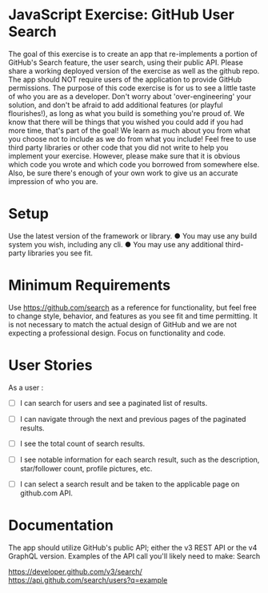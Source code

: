 # JavaScript Exercise: GitHub User Search 
The goal of this exercise is to create an app that re-implements a portion of GitHub's Search feature, the user search, using their public API. 
Please share a working deployed version of the exercise as well as the github repo. 
The app should NOT require users of the application to provide GitHub permissions. 
The purpose of this code exercise is for us to see a little taste of who you are as a developer. 
Don't worry about 'over-engineering' your solution, and don't be afraid to add additional features (or playful flourishes!), as long as what you build is something you're proud of. 
We know that there will be things that you wished you could add if you had more time, that's part of the goal! 
We learn as much about you from what you choose not to include as we do from what you include! 
Feel free to use third party libraries or other code that you did not write to help you implement your exercise. 
However, please make sure that it is obvious which code you wrote and which code you borrowed from somewhere else. 
Also, be sure there's enough of your own work to give us an accurate impression of who you are. 

# Setup 
Use the latest version of the framework or library. 
● You may use any build system you wish, including any cli. 
● You may use any additional third-party libraries you see fit. 

# Minimum Requirements 
Use https://github.com/search as a reference for functionality, but feel free to change style, behavior, and features as you see fit and time permitting. 
It is not necessary to match the actual design of GitHub and we are not expecting a professional design. Focus on functionality and code. 

# User Stories
As a user :
- [ ] I can search for users and see a paginated list of results. 
- [ ] I can navigate through the next and previous pages of the paginated results. 
- [ ] I see the total count of search results. 
- [ ] I see notable information for each search result, such as the description, star/follower count, profile pictures, etc.
- [ ] I can select a search result and be taken to the applicable page on github.com API. 



# Documentation
The app should utilize GitHub's public API; either the v3 REST API or the v4 GraphQL version. 
Examples of the API call you'll likely need to make: 
Search 

https://developer.github.com/v3/search/
https://api.github.com/search/users?q=example
